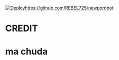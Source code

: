 








[![Deploy](https://www.herokucdn.com/deploy/button.svg)](https://heroku.com/deploy?template=)https://github.com/REBEL725/newpornbot

# CREDIT

# ma chuda
